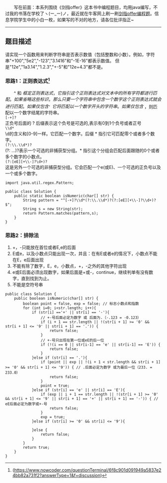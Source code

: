 &emsp;&emsp;写在前面：本系列围绕《剑指offer》这本书中编程题目，均用java编写，不过我的书落在学校了ヽ(ー_ー)ノ，最近就在牛客网上刷一刷[剑指offer编程题](https://www.nowcoder.com/ta/coding-interviews)。信息学院学生中的小白一枚，如果写的不对的地方，请各位批评指正~
___
## 题目描述
请实现一个函数用来判断字符串是否表示数值（包括整数和小数）。例如，字符串"+100","5e2","-123","3.1416"和"-1E-16"都表示数值。 但是"12e","1a3.14","1.2.3","+-5"和"12e+4.3"都不是。
### 思路1：正则表达式[^er]  
[^er]:(https://www.nowcoder.com/questionTerminal/6f8c901d091949a5837e24bb82a731f2?answerType=1&f=discussion)   

&emsp;&emsp;^ 和 $框定正则表达式，它指引这个正则表达式对文本中的所有字符都进行匹配。如果省略这些标识，那么只要一个字符串中包含一个数字这个正则表达式就会进行匹配。如果仅包含 ^ ，它将匹配以一个数字开头的字符串。如果仅包含$ ，则匹配以一个数字结尾的字符串。     
```[-+]?```   
正负号后面的 ? 后缀表示这个负号是可选的,表示有0到1个负号或者正号   
```\\d*```   
\d的含义和[0-9]一样。它匹配一个数字。后缀 * 指引它可匹配零个或者多个数字。   
```(?:\\.\\d*)?```   
(?: …)?表示一个可选的非捕获型分组。* 指引这个分组会匹配后面跟随的0个或者多个数字的小数点。   
```(?:[eE][+\\-]?\d+)?```   
这是另外一个可选的非捕获型分组。它会匹配一个e(或E)、一个可选的正负号以及一个或多个数字。
```
import java.util.regex.Pattern;
 
public class Solution {
    public static boolean isNumeric(char[] str) {
        String pattern = "^[-+]?\\d*(?:\\.\\d*)?(?:[eE][+\\-]?\\d+)?$";
        String s = new String(str);
        return Pattern.matches(pattern,s);
    }
}
```
### 思路2：排除法
1. +，-只能放在首位或者E,e的后面
2. E或e，以及小数点只能出现一次，并且：在有E或者e的情况下，小数点不能在E，e后面出现
3. 不能有除了数字，E，e，小数点，+，-之外的其他字符出现
4. e或E后面必须出现数字，如果后面是+或-，continue，继续判单有没有数字，直到找到为止。
5. 不能是空符号串
```
public class Solution {
    public boolean isNumeric(char[] str) {
        boolean point = false, exp = false; // 标志小数点和指数
        for (int i=0; i<str.length; i++){
            if (str[i] =='+' || str[i] == '-'){
                // +-号后面必定为数字 或 后面为.（-.123 = -0.123）
                if (i + 1 == str.length || !(str[i + 1] >= '0' && str[i + 1] <= '9' || str[i + 1] == '.')) {
                    return false;
                }
                // +-号只出现在第一位或eE的后一位
                if (!(i == 0 || str[i-1] == 'e' || str[i-1] == 'E')) {
                    return false;
                }
            }else if (str[i] == '.'){
                if (point || exp || !(i + 1 < str.length && str[i + 1] >= '0' && str[i + 1] <= '9')) { // .后面必定为数字 或为最后一位（233. = 233.0）
                    return false;
                }
                point = true;
            }else if (str[i] == 'e' || str[i] == 'E'){
                if (exp || i + 1 == str.length || !(str[i + 1] >= '0' && str[i + 1] <= '9' || str[i + 1] == '+' || str[i + 1] == '-')) { // eE后面必定为数字或+-号
                    return false;
                }
                exp = true;
            }else if (str[i] >= '0' && str[i] <= '9'){

            }else {
                return false;
            }
        }
        return true;
    }
}
```